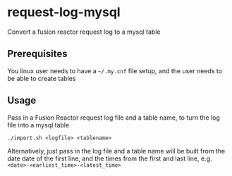 # request-log-mysql
Convert a fusion reactor request log to a mysql table

## Prerequisites

You linux user needs to have a `~/.my.cnf` file setup, and the user needs to be able to create tables

## Usage

Pass in a Fusion Reactor request log file and a table name, to turn the log file into a mysql table

```
./import.sh <logfile> <tablename>
```

Alternatively, just pass in the log file and a table name will be built from the date date of the first line, and the times from the first and last line, e.g. `<date>-<earliest_time>-<latest_time>`
